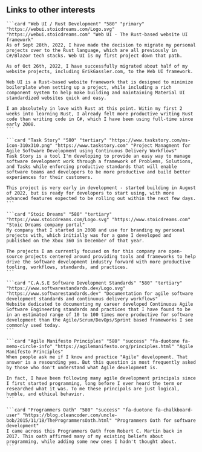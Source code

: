 ## Links to other interests

````cards
```card "Web UI / Rust Development" "580" "primary" "https://webui.stoicdreams.com/Logo.svg" "https://webui.stoicdreams.com" "Web UI - The Rust-based website UI framework"
As of Sept 28th, 2022, I have made the decision to migrate my personal projects over to the Rust language, which are all previously in C#/Blazor tech stacks. Web UI is my first project down that path.

As of Oct 26th, 2022, I have successfully migrated about half of my website projects, including ErikGassler.com, to the Web UI framework.

Web UI is a Rust-based website framework that is designed to minimize boilerplate when setting up a project, while including a rich component system to help make building and maintaining Material UI standardized websites quick and easy.

I am absolutely in love with Rust at this point. Witin my first 2 weeks into learning Rust, I already felt more productive writing Rust code than writing code in C#, which I have been using full-time since early 2008.
```

```card "Task Story" "580" "tertiary" "https://www.taskstory.com/ms-icon-310x310.png" "https://www.taskstory.com" "Project Managment for Agile Software Development using Continuous Delivery Workflows"
Task Story is a tool I'm developing to provide an easy way to manage software development work through a framework of Problems, Solutions, and Tasks while enforcing productive standards that will enable software teams and developers to be more productive and build better experiences for their customers.

This project is very early in development - started building in August of 2022, but is ready for developers to start using, with more advanced features expected to be rolling out within the next few days.
```

```card "Stoic Dreams" "580" "tertiary" "https://www.stoicdreams.com/Logo.svg" "https://www.stoicdreams.com" "Stoic Dreams company portal"
My company that I started in 2008 and use for branding my personal projects with, which initially was for a game I developed and published on the Xbox 360 in December of that year.

The projects I am currently focused on for this company are open-source projects centered around providing tools and frameworks to help drive the software development industry forward with more productive tooling, workflows, standards, and practices.
```

```card "C.A.S.E Software Development Standards" "580" "tertiary" "https://www.softwarestandards.dev/Logo.svg" "https://www.softwarestandards.dev" "Documentation for agile software development standards and continuous delivery workflows"
Website dedicated to documenting my career developed Continuous Agile Software Engineering standards and practices that I have found to be in an estimated range of 10 to 100 times more productive for software development than the Agile/Scrum/DevOps/Sprint based frameworks I see commonly used today.
```

```card "Agile Manifesto Principles" "580" "success" "fa-duotone fa-memo-circle-info" "https://agilemanifesto.org/principles.html" "Agile Manifesto Principles"
When people ask me if I know and practice "Agile" development. That answer is a resounding yes. But this question is most frequently asked by those who don't understand what Agile development is.

In fact, I have been following many agile development principals since I first started programming, long before I ever heard the term or researched what it was. To me these principals are just logical, humble, and ethical behavior.
```

```card "Programmers Oath" "580" "success" "fa-duotone fa-chalkboard-user" "https://blog.cleancoder.com/uncle-bob/2015/11/18/TheProgrammersOath.html" "Programmers Oath for software development"
I came across this Programmers Oath from Robert C. Martin back in 2017. This oath affirmed many of my existing beliefs about programming, while adding some new ones I hadn't thought about.
```

````
